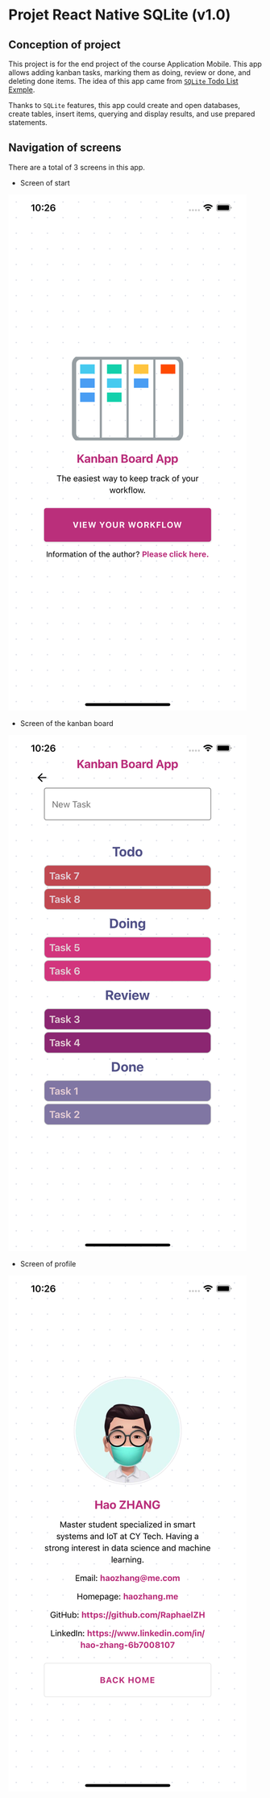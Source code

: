 # Projet React Native SQLite (v1.0)

## Conception of project

This project is for the end project of the course Application Mobile. This app allows adding kanban tasks, marking them as doing, review or done, and deleting done items. The idea of this app came from [`SQLite` Todo List Exmple](https://github.com/expo/examples/tree/master/with-sqlite).

Thanks to `SQLite` features,  this app could create and open databases, create tables, insert items, querying and display results, and use prepared statements.

## Navigation of screens

There are a total of 3 screens in this app.

* Screen of start

![Screen of start](./ScreenImages/StartScreen.png)

* Screen of the kanban board

![Screen of the kanban board](./ScreenImages/KanbanBoardScreen.png)

* Screen of profile

![Screen of profile](./ScreenImages/ProfileScreen.png)

